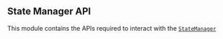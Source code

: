 ## State Manager API

This module contains the APIs required to interact with the
[`StateManager`](https://github.com/proxima-one/state-manager)
